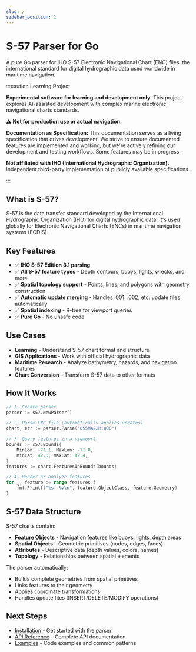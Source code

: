 ```yaml
---
slug: /
sidebar_position: 1
---
```


# S-57 Parser for Go

A pure Go parser for IHO S-57 Electronic Navigational Chart (ENC) files, the international standard for digital hydrographic data used worldwide in maritime navigation.

:::caution Learning Project

**Experimental software for learning and development only.** This project explores AI-assisted development with complex marine electronic navigational charts standards.

**⚠️ Not for production use or actual navigation.**

**Documentation as Specification:** This documentation serves as a living specification that drives development. We strive to ensure documented features are implemented and working, but we're actively refining our development and testing workflows. Some features may be in progress.

**Not affiliated with IHO (International Hydrographic Organization).** Independent third-party implementation of publicly available specifications.

:::

## What is S-57?

S-57 is the data transfer standard developed by the International Hydrographic Organization (IHO) for digital hydrographic data. It's used globally for Electronic Navigational Charts (ENCs) in maritime navigation systems (ECDIS).

## Key Features

- ✅ **IHO S-57 Edition 3.1 parsing**
- ✅ **All S-57 feature types** - Depth contours, buoys, lights, wrecks, and more
- ✅ **Spatial topology support** - Points, lines, and polygons with geometry construction
- ✅ **Automatic update merging** - Handles .001, .002, etc. update files automatically
- ✅ **Spatial indexing** - R-tree for viewport queries
- ✅ **Pure Go** - No unsafe code

## Use Cases

- **Learning** - Understand S-57 chart format and structure
- **GIS Applications** - Work with official hydrographic data
- **Maritime Research** - Analyze bathymetry, hazards, and navigation features
- **Chart Conversion** - Transform S-57 data to other formats

## How It Works

```go
// 1. Create parser
parser := s57.NewParser()

// 2. Parse ENC file (automatically applies updates)
chart, err := parser.Parse("US5MA22M.000")

// 3. Query features in a viewport
bounds := s57.Bounds{
    MinLon: -71.1, MaxLon: -71.0,
    MinLat: 42.3, MaxLat: 42.4,
}
features := chart.FeaturesInBounds(bounds)

// 4. Render or analyze features
for _, feature := range features {
    fmt.Printf("%s: %v\n", feature.ObjectClass, feature.Geometry)
}
```

## S-57 Data Structure

S-57 charts contain:

- **Feature Objects** - Navigation features like buoys, lights, depth areas
- **Spatial Objects** - Geometric primitives (nodes, edges, faces)
- **Attributes** - Descriptive data (depth values, colors, names)
- **Topology** - Relationships between spatial elements

The parser automatically:
- Builds complete geometries from spatial primitives
- Links features to their geometry
- Applies coordinate transformations
- Handles update files (INSERT/DELETE/MODIFY operations)

## Next Steps

- [Installation](installation.md) - Get started with the parser
- [API Reference](api-reference.md) - Complete API documentation
- [Examples](examples.md) - Code examples and common patterns
